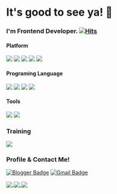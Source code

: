 # It's good to see ya! 👋

### I'm Frontend Developer.  [![Hits](https://hits.seeyoufarm.com/api/count/incr/badge.svg?url=https%3A%2F%2Fgithub.com%2Fwhatamelon)](https://hits.seeyoufarm.com)

#### Platform

<img src="https://img.shields.io/badge/-Flutter-02569B.svg?logo=flutter&style=plastic">  <img src="https://img.shields.io/badge/-Nuxt.js-00C58E.svg?logo=Nuxt.js&style=plastic">  <img src="https://img.shields.io/badge/-Vue.js-4FC08D?logo=Vue.js&style=plastic">  <img src="https://img.shields.io/badge/-Git-F05032.svg?logo=git&style=plastic"> <img src="https://img.shields.io/badge/-Firebase-FFCA28.svg?logo=firebase&style=plastic"> 

#### Programing Language

 <img src="https://img.shields.io/badge/-Dart-00599C.svg?logo=dart&style=plastic"> <img src="https://img.shields.io/badge/-JavaScript-F7DF1E.svg?logo=JavaScript&style=plastic"> <img src="https://img.shields.io/badge/-Python-3776AB.svg?logo=Python&style=plastic"> <img src="https://img.shields.io/badge/-Java-007396.svg?logo=java&style=plastic"> 


#### Tools

<img src="https://img.shields.io/badge/-Visual Studio Code-007ACC.svg?logo=visual-studio-code&style=plastic"> <img src="https://img.shields.io/badge/-Android Studio-3DDC84.svg?logo=android-studio&style=plastic">

### Training

 <img src="https://img.shields.io/badge/-Elasticsearch-005571.svg?logo=Elasticsearch&style=plastic"> 

### Profile & Contact Me!
[![Blogger Badge](https://img.shields.io/badge/-Blogger-FF5722.svg?logo=Blogger-studio&style=plastic)](https://summerclout.dev) [![Gmail Badge](https://img.shields.io/badge/-Gmail-D14836.svg?logo=gmail&style=plastic&link=mailto:rlawjdxo88@gmail.com)](mailto:whatup@summerclout.dev)








<a href="https://github.com/whatamelon?tab=repositories">
  <img align="center" src="https://github-readme-stats.anuraghazra1.vercel.app/api/top-langs/?username=whatamelon&theme=light&hide_langs_below=0&title_color=000" />
</a>

<a href="https://github.com/whatamelon">
  <img align="center" src="https://github-readme-stats.anuraghazra1.vercel.app/api?username=whatamelon&show_icons=false&theme=light&line_height=40&title_color=7221ff"
</a>

<a href="https://github.com/whatamelon/flutter_dropdown_below">
  <img align="center" src="https://github-readme-stats.anuraghazra1.vercel.app/api/pin/?username=whatamelon&repo=flutter_dropdown_below&theme=light&title_color=0084ff" />
</a>
